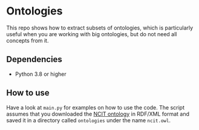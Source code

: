 # Ontologies

This repo shows how to extract subsets of ontologies, which is particularly 
useful when you are working with big ontologies, but do not need all 
concepts from it.

## Dependencies

- Python 3.8 or higher

## How to use

Have a look at `main.py` for examples on how to use the code. The script 
assumes that you downloaded the 
[NCIT ontology](https://bioportal.bioontology.org/ontologies/NCIT?p=summary) 
in RDF/XML format and saved it in a directory called `ontologies` under the 
name `ncit.owl`.
